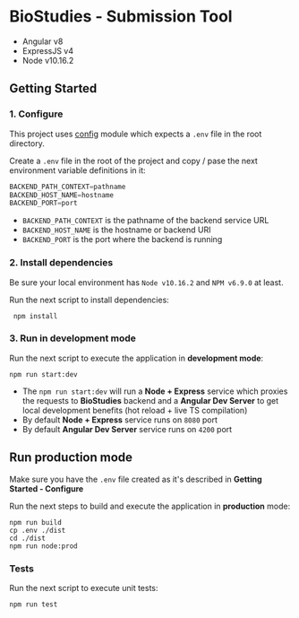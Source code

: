 # BioStudies - Submission Tool

- Angular v8
- ExpressJS v4
- Node v10.16.2

## Getting Started

### 1. Configure
This project uses [config](https://www.npmjs.com/package/config) module which expects a `.env` file in the root directory.

Create a `.env` file in the root of the project and copy / pase the next environment variable definitions in it:

```js
BACKEND_PATH_CONTEXT=pathname
BACKEND_HOST_NAME=hostname
BACKEND_PORT=port
```

- `BACKEND_PATH_CONTEXT` is the pathname of the backend service URL
- `BACKEND_HOST_NAME` is the hostname or backend URI
- `BACKEND_PORT` is the port where the backend is running

### 2. Install dependencies
Be sure your local environment has `Node v10.16.2` and `NPM v6.9.0` at least.

Run the next script to install dependencies:

```
 npm install
```

### 3. Run in development mode
Run the next script to execute the application in **development mode**:
```
npm run start:dev
```

- The `npm run start:dev` will run a **Node + Express** service which proxies the requests to **BioStudies** backend and a **Angular Dev Server** to get local development benefits (hot reload + live TS compilation)
- By default **Node + Express** service runs on `8080` port
- By default **Angular Dev Server** service runs on `4200` port

## Run production mode
Make sure you have the `.env` file created as it's described in **Getting Started - Configure**

Run the next steps to build and execute the application in  **production** mode:

```
npm run build
cp .env ./dist
cd ./dist
npm run node:prod
```

### Tests ###
Run the next script to execute unit tests:

```
npm run test
```

